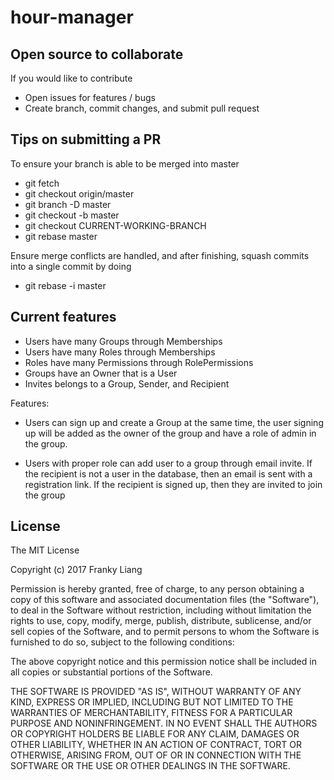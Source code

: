 # hour-manager

## Open source to collaborate

If you would like to contribute
- Open issues for features / bugs
- Create branch, commit changes, and submit pull request

## Tips on submitting a PR
To ensure your branch is able to be merged into master

- git fetch
- git checkout origin/master
- git branch -D master
- git checkout -b master
- git checkout CURRENT-WORKING-BRANCH
- git rebase master

Ensure merge conflicts are handled, and after finishing, squash commits into a single commit by doing

- git rebase -i master

## Current features

- Users have many Groups through Memberships
- Users have many Roles through Memberships
- Roles have many Permissions through RolePermissions
- Groups have an Owner that is a User
- Invites belongs to a Group, Sender, and Recipient

Features:
- Users can sign up and create a Group at the same time, the user signing up will be added as the owner of the group and have a role of admin in the group.

- Users with proper role can add user to a group through email invite. If the recipient is not a user in the database, then an email is sent with a registration link. If the recipient is signed up, then they are invited to join the group

## License
The MIT License

Copyright (c) 2017 Franky Liang

Permission is hereby granted, free of charge, to any person obtaining a copy
of this software and associated documentation files (the "Software"), to deal
in the Software without restriction, including without limitation the rights
to use, copy, modify, merge, publish, distribute, sublicense, and/or sell
copies of the Software, and to permit persons to whom the Software is
furnished to do so, subject to the following conditions:

The above copyright notice and this permission notice shall be included in
all copies or substantial portions of the Software.

THE SOFTWARE IS PROVIDED "AS IS", WITHOUT WARRANTY OF ANY KIND, EXPRESS OR
IMPLIED, INCLUDING BUT NOT LIMITED TO THE WARRANTIES OF MERCHANTABILITY,
FITNESS FOR A PARTICULAR PURPOSE AND NONINFRINGEMENT. IN NO EVENT SHALL THE
AUTHORS OR COPYRIGHT HOLDERS BE LIABLE FOR ANY CLAIM, DAMAGES OR OTHER
LIABILITY, WHETHER IN AN ACTION OF CONTRACT, TORT OR OTHERWISE, ARISING FROM,
OUT OF OR IN CONNECTION WITH THE SOFTWARE OR THE USE OR OTHER DEALINGS IN
THE SOFTWARE.
